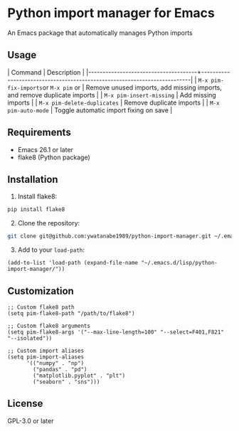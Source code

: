 # Python import manager for Emacs

An Emacs package that automatically manages Python imports

## Usage

| Command                              | Description                                                              |
|--------------------------------------+--------------------------------------------------------------------------|
| `M-x pim-fix-imports`or `M-x pim` or | Remove unused imports, add missing imports, and remove duplicate imports |
| `M-x pim-insert-missing`             | Add missing imports                                                      |
| `M-x pim-delete-duplicates`          | Remove duplicate imports                                                 |
| `M-x pim-auto-mode`                  | Toggle automatic import fixing on save                                   |

## Requirements

- Emacs 26.1 or later
- flake8 (Python package)

## Installation

1. Install flake8:
```bash
pip install flake8
```

2. Clone the repository:
```bash
git clone git@github.com:ywatanabe1989/python-import-manager.git ~/.emacs.d/lisp/python-import-manager
```

3. Add to your `load-path`:
```elisp
(add-to-list 'load-path (expand-file-name "~/.emacs.d/lisp/python-import-manager/"))
```

## Customization

```elisp
;; Custom flake8 path
(setq pim-flake8-path "/path/to/flake8")

;; Custom flake8 arguments
(setq pim-flake8-args '("--max-line-length=100" "--select=F401,F821" "--isolated"))

;; Custom import aliases
(setq pim-import-aliases
      '(("numpy" . "np")
        ("pandas" . "pd")
        ("matplotlib.pyplot" . "plt")
        ("seaborn" . "sns")))
```

## License

GPL-3.0 or later


